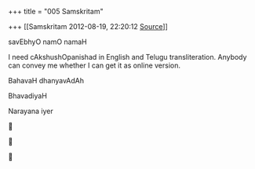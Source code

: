 +++
title = "005 Samskritam"

+++
[[Samskritam	2012-08-19, 22:20:12 [Source](https://groups.google.com/g/samskrita/c/n3CKUueclqA)]]



  
savEbhyO namO namaH

  

I need cAkshushOpanishad in English and Telugu transliteration. Anybody can convey me whether I can get it as online version.

BahavaH dhanyavAdAh

BhavadiyaH

Narayana iyer  

  

  

  







